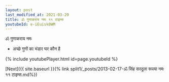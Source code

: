 ```yaml
---
layout: post
last_modified_at: 2021-03-29
title: ॐ गुणाकराय नमः ११ टाइम्स
youtubeId: e-iEuisk0WM
---
```

 
 
 ॐ गुणाकराय नमः  
 
 -  अच्छे गुणों का भंडार घर कौन है 
 
  
 
  
 
 
 
 
 
 


{% include youtubePlayer.html id=page.youtubeId %}
 
[Next]({{ site.baseurl }}{% link  split1/_posts/2013-02-17-ॐ सिंह सरदूला रूपया नमः ११ टाइम्स.md%})
 
